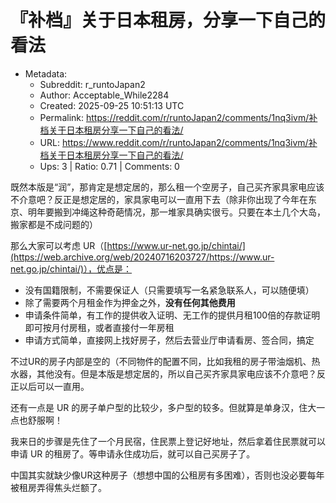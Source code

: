 # 『补档』关于日本租房，分享一下自己的看法

- Metadata:
  - Subreddit: r_runtoJapan2
  - Author: Acceptable_While2284
  - Created: 2025-09-25 10:51:13 UTC
  - Permalink: https://reddit.com/r/runtoJapan2/comments/1nq3ivm/补档关于日本租房分享一下自己的看法/
  - URL: https://www.reddit.com/r/runtoJapan2/comments/1nq3ivm/补档关于日本租房分享一下自己的看法/
  - Ups: 3 | Ratio: 0.71 | Comments: 0


既然本版是“润”，那肯定是想定居的，那么租一个空房子，自己买齐家具家电应该不介意吧？反正是想定居的，家具家电可以一直用下去（除非你出现了今年在东京、明年要搬到冲绳这种奇葩情况，那一堆家具确实很亏。只要在本土几个大岛，搬家都是不成问题的）

那么大家可以考虑
UR（[https://www.ur-net.go.jp/chintai/](https://web.archive.org/web/20240716203727/https://www.ur-net.go.jp/chintai/)），优点是：

- 没有国籍限制，不需要保证人（只需要填写一名紧急联系人，可以随便填）
- 除了需要两个月租金作为押金之外，**没有任何其他费用**
- 申请条件简单，有工作的提供收入证明、无工作的提供月租100倍的存款证明即可按月付房租，或者直接付一年房租
- 申请方式简单，直接网上找好房子，然后去营业厅申请看房、签合同，搞定

不过UR的房子内部是空的（不同物件的配置不同，比如我租的房子带油烟机、热水器，其他没有。但是本版是想定居的，所以自己买齐家具家电应该不介意吧？反正以后可以一直用。

还有一点是 UR
的房子单户型的比较少，多户型的较多。但就算是单身汉，住大一点也舒服啊！

我来日的步骤是先住了一个月民宿，住民票上登记好地址，然后拿着住民票就可以申请
UR 的租房了。等申请永住成功后，就可以自己买房子了。

中国其实就缺少像UR这种房子（想想中国的公租房有多困难），否则也没必要每年被租房弄得焦头烂额了。

